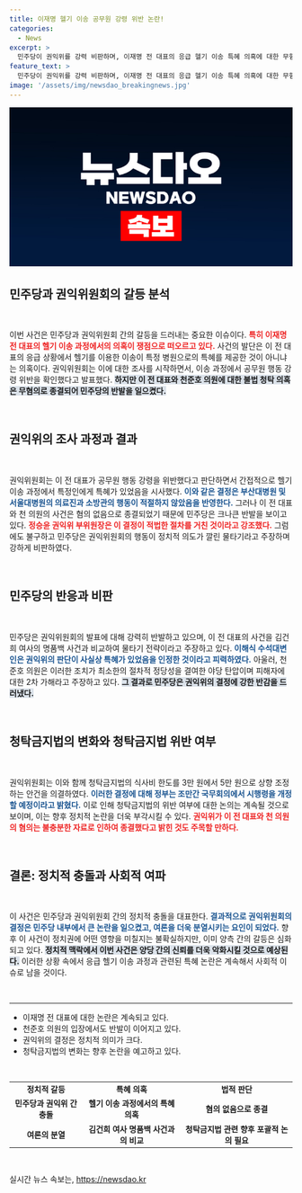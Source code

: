 ```yaml
---
title: 이재명 헬기 이송 공무원 강령 위반 논란!
categories:
  - News
excerpt: >
  민주당이 권익위를 강력 비판하며, 이재명 전 대표의 응급 헬기 이송 특혜 의혹에 대한 무혐의 결정을 반박했습니다. 권익위는 행동 강령 위반을 인정했지만, 민주당은 이를 정치적 물타기라고 주장하며 강한 반발을 보이고 있습니다. 클릭해서 자세한 내용을 확인하세요!
feature_text: >
  민주당이 권익위를 강력 비판하며, 이재명 전 대표의 응급 헬기 이송 특혜 의혹에 대한 무혐의 결정을 반박했습니다. 권익위는 행동 강령 위반을 인정했지만, 민주당은 이를 정치적 물타기라고 주장하며 강한 반발을 보이고 있습니다. 클릭해서 자세한 내용을 확인하세요!
image: '/assets/img/newsdao_breakingnews.jpg'
---
```


<p><img src="/assets/img/newsdao_breakingnews.jpg" alt="implanttips 속보" /></p>

<h2 data-ke-size="size26">민주당과 권익위원회의 갈등 분석</h2>

<p data-ke-size="size16">&nbsp;</p>

<p>이번 사건은 민주당과 권익위원회 간의 갈등을 드러내는 중요한 이슈이다. <b><span style="color: #ee2323;">특히 이재명 전 대표의 헬기 이송 과정에서의 의혹이 쟁점으로 떠오르고 있다.</span></b> 사건의 발단은 이 전 대표의 응급 상황에서 헬기를 이용한 이송이 특정 병원으로의 특혜를 제공한 것이 아니냐는 의혹이다. 권익위원회는 이에 대한 조사를 시작하면서, 이송 과정에서 공무원 행동 강령 위반을 확인했다고 발표했다. <b><span style="background-color: #21538527;">하지만 이 전 대표와 천준호 의원에 대한 불법 청탁 의혹은 무혐의로 종결되어 민주당의 반발을 일으켰다.</span></b></p>

<p data-ke-size="size16">&nbsp;</p>

<h2 data-ke-size="size26">권익위의 조사 과정과 결과</h2>

<p data-ke-size="size16">&nbsp;</p>

<p>권익위원회는 이 전 대표가 공무원 행동 강령을 위반했다고 판단하면서 간접적으로 헬기 이송 과정에서 특정인에게 특혜가 있었음을 시사했다. <b><span style="color: #1a5490;">이와 같은 결정은 부산대병원 및 서울대병원의 의료진과 소방관의 행동이 적절하지 않았음을 반영한다.</span></b> 그러나 이 전 대표와 천 의원의 사건은 혐의 없음으로 종결되었기 때문에 민주당은 크나큰 반발을 보이고 있다. <b><span style="color: #ee2323;">정승윤 권익위 부위원장은 이 결정이 적법한 절차를 거친 것이라고 강조했다.</span></b> 그럼에도 불구하고 민주당은 권익위원회의 행동이 정치적 의도가 깔린 물타기라고 주장하며 강하게 비판하였다.</p>

<p data-ke-size="size16">&nbsp;</p>

<h2 data-ke-size="size26">민주당의 반응과 비판</h2>

<p data-ke-size="size16">&nbsp;</p>

<p>민주당은 권익위원회의 발표에 대해 강력히 반발하고 있으며, 이 전 대표의 사건을 김건희 여사의 명품백 사건과 비교하여 물타기 전략이라고 주장하고 있다. <b><span style="color: #1a5490;">이해식 수석대변인은 권익위의 판단이 사실상 특혜가 있었음을 인정한 것이라고 피력하였다.</span></b> 아울러, 천준호 의원은 이러한 조치가 최소한의 절차적 정당성을 결여한 야당 탄압이며 피해자에 대한 2차 가해라고 주장하고 있다. <b><span style="background-color: #21538527;">그 결과로 민주당은 권익위의 결정에 강한 반감을 드러냈다.</span></b></p>

<p data-ke-size="size16">&nbsp;</p>

<h2 data-ke-size="size26">청탁금지법의 변화와 청탁금지법 위반 여부</h2>

<p data-ke-size="size16">&nbsp;</p>

<p>권익위원회는 이와 함께 청탁금지법의 식사비 한도를 3만 원에서 5만 원으로 상향 조정하는 안건을 의결하였다. <b><span style="color: #1a5490;">이러한 결정에 대해 정부는 조만간 국무회의에서 시행령을 개정할 예정이라고 밝혔다.</span></b> 이로 인해 청탁금지법의 위반 여부에 대한 논의는 계속될 것으로 보이며, 이는 향후 정치적 논란을 더욱 부각시킬 수 있다. <b><span style="color: #ee2323;">권익위가 이 전 대표와 천 의원의 혐의는 불충분한 자료로 인하여 종결했다고 밝힌 것도 주목할 만하다.</span></b></p>

<p data-ke-size="size16">&nbsp;</p>

<h2 data-ke-size="size26">결론: 정치적 충돌과 사회적 여파</h2>

<p data-ke-size="size16">&nbsp;</p>

<p>이 사건은 민주당과 권익위원회 간의 정치적 충돌을 대표한다. <b><span style="color: #1a5490;">결과적으로 권익위원회의 결정은 민주당 내부에서 큰 논란을 일으켰고, 여론을 더욱 분열시키는 요인이 되었다.</span></b> 향후 이 사건이 정치권에 어떤 영향을 미칠지는 불확실하지만, 이미 양측 간의 갈등은 심화되고 있다. <b><span style="background-color: #21538527;">정치적 맥락에서 이번 사건은 양당 간의 신뢰를 더욱 악화시킬 것으로 예상된다.</span></b> 이러한 상황 속에서 응급 헬기 이송 과정과 관련된 특혜 논란은 계속해서 사회적 이슈로 남을 것이다.</p>

<p data-ke-size="size16">&nbsp;</p>

<hr>

<ul>
  <li>이재명 전 대표에 대한 논란은 계속되고 있다.</li>
  <li>천준호 의원의 입장에서도 반발이 이어지고 있다.</li>
  <li>권익위의 결정은 정치적 의미가 크다.</li>
  <li>청탁금지법의 변화는 향후 논란을 예고하고 있다.</li>
</ul>

<p data-ke-size="size16">&nbsp;</p>

<table>
  <tr>
    <td style="text-align: center; height: 17px;"><b>정치적 갈등</b></td>
    <td style="text-align: center; height: 17px;"><b>특혜 의혹</b></td>
    <td style="text-align: center; height: 17px;"><b>법적 판단</b></td>
  </tr>
  <tr>
    <td style="text-align: center; height: 17px;"><b>민주당과 권익위 간 충돌</b></td>
    <td style="text-align: center; height: 17px;"><b>헬기 이송 과정에서의 특혜 의혹</b></td>
    <td style="text-align: center; height: 17px;"><b>혐의 없음으로 종결</b></td>
  </tr>
  <tr>
    <td style="text-align: center; height: 17px;"><b>여론의 분열</b></td>
    <td style="text-align: center; height: 17px;"><b>김건희 여사 명품백 사건과의 비교</b></td>
    <td style="text-align: center; height: 17px;"><b>청탁금지법 관련 향후 포괄적 논의 필요</b></td>
  </tr>
</table>

<p data-ke-size="size16">&nbsp;</p> 
실시간 뉴스 속보는, <a href="https://newsdao.kr" rel="dofollow">https://newsdao.kr</a>



